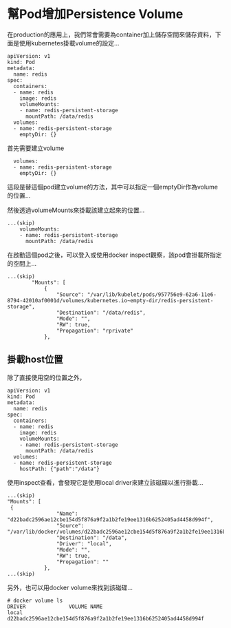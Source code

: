 # 幫Pod增加Persistence Volume

在production的應用上，我們常會需要為container加上儲存空間來儲存資料，下面是使用kubernetes掛載volume的設定...

```
apiVersion: v1
kind: Pod
metadata:
  name: redis
spec:
  containers:
  - name: redis
    image: redis
    volumeMounts:
    - name: redis-persistent-storage
      mountPath: /data/redis
  volumes:
  - name: redis-persistent-storage
    emptyDir: {}
```

首先需要建立volume

```
  volumes:
  - name: redis-persistent-storage
    emptyDir: {}
```

這段是替這個pod建立volume的方法，其中可以指定一個emptyDir作為volume的位置...

然後透過volumeMounts來掛載該建立起來的位置...

```
...(skip)
    volumeMounts:
    - name: redis-persistent-storage
      mountPath: /data/redis
```

在啟動這個pod之後，可以登入或使用docker inspect觀察，該pod會掛載所指定的空間上...

```
...(skip)
        "Mounts": [
            {
                "Source": "/var/lib/kubelet/pods/957756e9-62a6-11e6-8794-42010af0001d/volumes/kubernetes.io~empty-dir/redis-persistent-storage",
                "Destination": "/data/redis",
                "Mode": "",
                "RW": true,
                "Propagation": "rprivate"
            },
```

## 掛載host位置

除了直接使用空的位置之外，
```
apiVersion: v1
kind: Pod
metadata:
  name: redis
spec:
  containers:
  - name: redis
    image: redis
    volumeMounts:
    - name: redis-persistent-storage
      mountPath: /data/redis
  volumes:
  - name: redis-persistent-storage
    hostPath: {"path":"/data"}
```

使用inspect查看，會發現它是使用local driver來建立該磁碟以進行掛載...

```
...(skip)
"Mounts": [
 {
                "Name": "d22badc2596ae12cbe154d5f876a9f2a1b2fe19ee1316b6252405ad4458d994f",
                "Source": "/var/lib/docker/volumes/d22badc2596ae12cbe154d5f876a9f2a1b2fe19ee1316b6252405ad4458d994f/_data",
                "Destination": "/data",
                "Driver": "local",
                "Mode": "",
                "RW": true,
                "Propagation": ""
            },
...(skip)
```

另外，也可以用docker volume來找到該磁碟...

```
# docker volume ls
DRIVER              VOLUME NAME
local               d22badc2596ae12cbe154d5f876a9f2a1b2fe19ee1316b6252405ad4458d994f
```